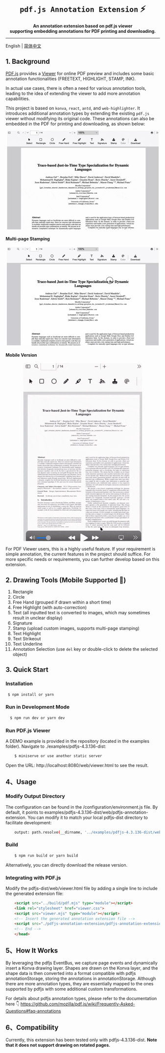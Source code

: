<div>
    <h1 align="center"><code>pdf.js Annotation Extension</code> ⚡️ </h1>
    <p align="center">
        <strong>An annotation extension based on pdf.js viewer <br/> supporting embedding annotations for PDF printing and downloading.</strong>
    </p>
</div>

---

English | [简体中文](./README_CN.md)

## 1. Background

[PDF.js](https://mozilla.github.io/pdf.js/) provides a [Viewer](https://mozilla.github.io/pdf.js/web/viewer.html) for online PDF preview and includes some basic annotation functionalities (FREETEXT, HIGHLIGHT, STAMP, INK).

In actual use cases, there is often a need for various annotation tools, leading to the idea of extending the viewer to add more annotation capabilities.

This project is based on `konva`, `react`, `antd`, and `web-highlighter`. It introduces additional annotation types by extending the existing `pdf.js` viewer without modifying its original code. These annotations can also be embedded in the PDF for printing and downloading, as shown below:

<div align="center">
  <img src="/examples/demo.gif" alt="demo" />
</div>

#### Multi-page Stamping

<div align="center">
  <img src="/examples/stamp.gif" alt="stamp demo" />
</div>

#### Mobile Version

<div align="center">
  <img src="/examples/mobile.gif" alt="mobile demo" />
</div>

For PDF Viewer users, this is a highly useful feature. If your requirement is simple annotation, the current features in the project should suffice. For more specific needs or requirements, you can further develop based on this extension.

## 2. Drawing Tools (Mobile Supported 📱)

1. Rectangle
2. Circle
3. Free Hand (grouped if drawn within a short time)
4. Free Highlight (with auto-correction)
5. Text (all inputted text is converted to images, which may sometimes result in unclear display)
6. Signature
7. Stamp (upload custom images, supports multi-page stamping)
8. Text Highlight
9. Text Strikeout
10. Text Underline
11. Annotation Selection (use `del` key or double-click to delete the selected object)

## 3. Quick Start

### Installation

```bash
 $ npm install or yarn
```

### Run in Development Mode

```bash
  $ npm run dev or yarn dev
```

### Run PDF.js Viewer

A DEMO example is provided in the repository (located in the examples folder). Navigate to ./examples/pdfjs-4.3.136-dist:

```bash
    $ miniserve or use another static server
```

Open the URL: http://localhost:8080/web/viewer.html to see the result.

## 4、Usage

### Modify Output Directory

   The configuration can be found in the /configuration/environment.js file. By default, it points to examples/pdfjs-4.3.136-dist/web/pdfjs-annotation-extension. You can modify it to match your local pdfjs-dist directory to facilitate development:

```bash
    output: path.resolve(__dirname, '../examples/pdfjs-4.3.136-dist/web/pdfjs-annotation-extension'),
```

### Build

```bash
    $ npm run build or yarn build
```

Alternatively, you can directly download the release version.

### Integrating with PDF.js

Modify the pdfjs-dist/web/viewer.html file by adding a single line to include the generated extension file:

```html
    <script src="../build/pdf.mjs" type="module"></script>
    <link rel="stylesheet" href="viewer.css">
    <script src="viewer.mjs" type="module"></script>
    <!-- Insert the generated annotation extension file -->
    <script src="./pdfjs-annotation-extension/pdfjs-annotation-extension.js" type="module"></script>
    <!-- End -->
    </head>
```

## 5、How It Works

By leveraging the pdfjs EventBus, we capture page events and dynamically insert a Konva drawing layer. Shapes are drawn on the Konva layer, and the shape data is then converted into a format compatible with pdfjs annotationStorage, storing the annotations in annotationStorage. Although there are more annotation types, they are essentially mapped to the ones supported by pdfjs with some additional custom transformations.

For details about pdfjs annotation types, please refer to the documentation here 👇
 https://github.com/mozilla/pdf.js/wiki/Frequently-Asked-Questions#faq-annotations

## 6、Compatibility

 Currently, this extension has been tested only with pdfjs-4.3.136-dist.
 **Note that it does not support drawing on rotated pages.**
